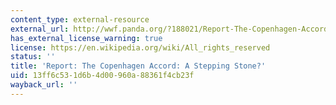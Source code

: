 ```yaml
---
content_type: external-resource
external_url: http://wwf.panda.org/?188021/Report-The-Copenhagen-Accord-A-Stepping-Stone
has_external_license_warning: true
license: https://en.wikipedia.org/wiki/All_rights_reserved
status: ''
title: 'Report: The Copenhagen Accord: A Stepping Stone?'
uid: 13ff6c53-1d6b-4d00-960a-88361f4cb23f
wayback_url: ''
---
```


